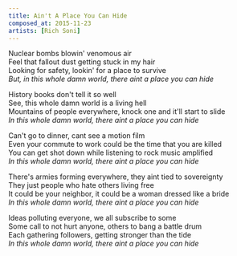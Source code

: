 ```yaml
---
title: Ain't A Place You Can Hide
composed_at: 2015-11-23
artists: [Rich Soni]
---
```


Nuclear bombs blowin' venomous air  
Feel that fallout dust getting stuck in my hair  
Looking for safety, lookin' for a place to survive  
*But, in this whole damn world, there aint a place you can hide*  

History books don't tell it so well  
See, this whole damn world is a living hell  
Mountains of people everywhere, knock one and it'll start to slide  
*In this whole damn world, there aint a place you can hide*  

Can't go to dinner, cant see a motion film  
Even your commute to work could be the time that you are killed  
You can get shot down while listening to rock music amplified  
*In this whole damn world, there aint a place you can hide*  

There's armies forming everywhere, they aint tied to sovereignty  
They just people who hate others living free  
It could be your neighbor, it could be a woman dressed like a bride  
*In this whole damn world, there aint a place you can hide*  

Ideas polluting everyone, we all subscribe to some  
Some call to not hurt anyone, others to bang a battle drum  
Each gathering followers, getting stronger than the tide  
*In this whole damn world, there aint a place you can hide*  
